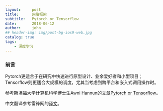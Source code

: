 ```yaml
---
layout:     post
title:      网络框架
subtitle:   Pytorch or Tensorflow
date:       2018-06-12
author:     john
## header-img: img/post-bg-ios9-web.jpg
catalog: true
tags:
    - 深度学习
---
```

### 前言
Pytorch更适合于在研究中快速进行原型设计、业余爱好者和小型项目；Tensorflow则更适合大规模的调度，尤其当考虑到跨平台和嵌入式调用操作时。

参考斯坦福大学计算机科学博士生Awni Hannun的文章[Pytorch or Tensorflow](https://awni.github.io/pytorch-tensorflow/)。

中文翻译参考雷锋网的[译文](https://www.leiphone.com/news/201708/Npflmddi8OGbnJHi.html)。
